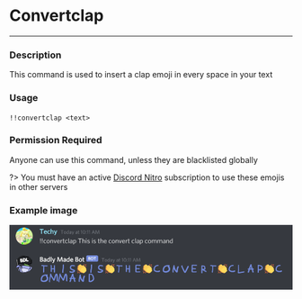 # Convertclap
---
### Description
This command is used to insert a clap emoji in every space in your text
### Usage
```
!!convertclap <text>
```
### Permission Required
Anyone can use this command, unless they are blacklisted globally

?> You must have an active [Discord Nitro](https://discordapp.com/nitro) subscription to use these emojis in other servers

### Example image
![convert clap](/images/convertclap.png)

